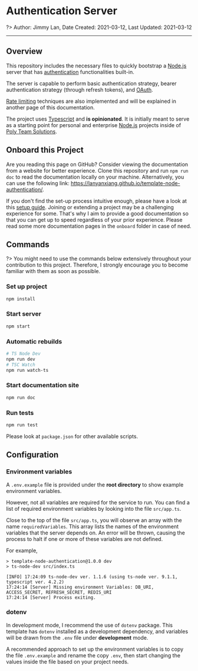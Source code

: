 # Authentication Server

?> Author: Jimmy Lan, Date Created: 2021-03-12, Last Updated: 2021-03-12

---

## Overview

This repository includes the necessary files to quickly bootstrap a [Node.js](https://nodejs.org/en/) server that has [authentication](https://en.wikipedia.org/wiki/Authentication) functionalities built-in.

The server is capable to perform basic authentication strategy, bearer authentication strategy (through refresh tokens), and [OAuth](https://oauth.net/2/).

[Rate limiting](https://en.wikipedia.org/wiki/Rate_limiting) techniques are also implemented and will be explained in another page of this documentation.

The project uses [Typescript](https://www.typescriptlang.org/) and **is opinionated**.
It is initially meant to serve as a starting point for personal and enterprise [Node.js](https://nodejs.org/en/) projects inside of [Poly Team Solutions](https://github.com/Poly-Team).

## Onboard this Project

Are you reading this page on GitHub? Consider viewing the documentation from a website for better experience.
Clone this repository and run ```npm run doc``` to read the documentation locally on your machine.
Alternatively, you can use the following link: https://lanyanxiang.github.io/template-node-authentication/.

If you don't find the set-up process intuitive enough, please have a look at this [setup guide](./onboard/setup.md).
Joining or extending a project may be a challenging experience for some.
That's why I aim to provide a good documentation so that you can get up to speed regardless of your prior experience.
Please read some more documentation pages in the `onboard` folder in case of need.

## Commands

?> You might need to use the commands below extensively throughout your contribution to this project.
Therefore, I strongly encourage you to become familiar with them as soon as possible.

### Set up project

```bash 
npm install
```

### Start server

```bash
npm start
```

### Automatic rebuilds

```bash
# TS Node Dev
npm run dev
# TSC Watch
npm run watch-ts
```

### Start documentation site
```bash
npm run doc
```

### Run tests
```bash
npm run test
```

Please look at `package.json` for other available scripts.

## Configuration

### Environment variables

A `.env.example` file is provided under the **root directory** to show example environment variables.

However, not all variables are required for the service to run.
You can find a list of required environment variables by looking into the file `src/app.ts`.

Close to the top of the file `src/app.ts`, you will observe an array with the name `requiredVariables`.
This array lists the names of the environment variables that the server depends on.
An error will be thrown, causing the process to halt if one or more of these variables are not defined.

For example,

```
> template-node-authentication@1.0.0 dev
> ts-node-dev src/index.ts

[INFO] 17:24:09 ts-node-dev ver. 1.1.6 (using ts-node ver. 9.1.1, typescript ver. 4.2.2)
17:24:14 [Server] Missing environment Variables: DB_URI, ACCESS_SECRET, REFRESH_SECRET, REDIS_URI
17:24:14 [Server] Process exiting.
```

### dotenv

In development mode, I recommend the use of `dotenv` package.
This template has `dotenv` installed as a development dependency, and variables will be drawn from the `.env` file under **development** mode.

A recommended approach to set up the environment variables is to copy the file `.env.example` and rename the copy `.env`, then start changing the values inside the file based on your project needs.

